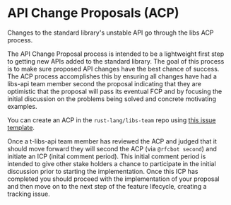 # API Change Proposals (ACP)

Changes to the standard library's unstable API go through the libs ACP process.

The API Change Proposal process is intended to be a lightweight first step to
getting new APIs added to the standard library. The goal of this process is to
make sure proposed API changes have the best chance of success. The ACP process
accomplishes this by ensuring all changes have had a libs-api team member
second the proposal indicating that they are optimistic that the proposal will
pass its eventual FCP and by focusing the initial discussion on the problems
being solved and concrete motivating examples.

You can create an ACP in the `rust-lang/libs-team` repo using [this issue template](https://github.com/rust-lang/libs-team/issues/new?assignees=&labels=api-change-proposal%2C+T-libs-api&template=api-change-proposal.md&title=%28My+API+Change+Proposal%29).

Once a t-libs-api team member has reviewed the ACP and judged that it should
move forward they will second the ACP (via `@rfcbot second`) and initiate an
ICP (inital comment period). This initial comment period is intended to give
other stake holders a chance to participate in the initial discussion prior to
starting the implementation. Once this ICP has completed you should proceed
with the implementation of your proposal and then move on to the next step of
the feature lifecycle, creating a tracking issue.
